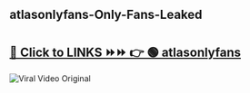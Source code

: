 
 ## atlasonlyfans-Only-Fans-Leaked

# <h2><a href="https://clipsfans.com/atlasonlyfans&ref=git">🔗 Click to LINKS ⏩⏩ 👉 🟢 atlasonlyfans </a></h2>

<a href="https://clipsfans.com/atlasonlyfans&ref=git" rel="nofollow" data-target="animated-image.originalLink"><img src="https://i.ibb.co.com/xMMVF88/686577567.gif" alt="Viral Video Original" style="max-width: 100%; display: inline-block;" data-target="animated-image.originalImage"></a>
